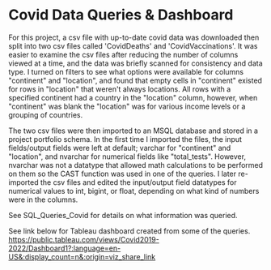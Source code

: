# Covid Data Queries & Dashboard

For this project, a csv file with up-to-date covid data was downloaded then split into two csv files called 'CovidDeaths' and 'CovidVaccinations'.
It was easier to examine the csv files after reducing the number of columns viewed at a time, and the data was briefly scanned for consistency and data type. 
I turned on filters to see what options were available for columns "continent" and "location", and found that empty cells in "continent" existed for rows in "location" that weren't always locations. 
All rows with a specified continent had a country in the "location" column, however, when "continent" was blank the "location" was for various income levels or a grouping of countries.

The two csv files were then imported to an MSQL database and stored in a project portfolio schema.
In the first time I imported the files, the input fields/output fields were left at default; varchar for "continent" and "location", and nvarchar for numerical fields like "total_tests".
However, nvarchar was not a datatype that allowed math calculations to be performed on them so the CAST function was used in one of the queries. 
I later re-imported the csv files and edited the input/output field datatypes for numerical values to int, bigint, or float, depending on what kind of numbers were in the columns.

See SQL_Queries_Covid for details on what information was queried.

See link below for Tableau dashboard created from some of the queries.
https://public.tableau.com/views/Covid2019-2022/Dashboard1?:language=en-US&:display_count=n&:origin=viz_share_link
